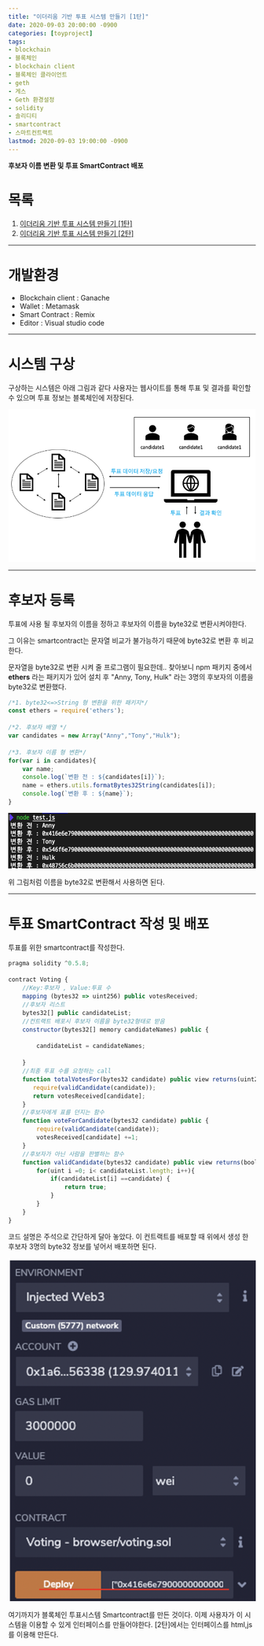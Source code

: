 ```yaml
---
title: "이더리움 기반 투표 시스템 만들기 [1탄]"
date: 2020-09-03 20:00:00 -0900
categories: [toyproject]
tags: 
- blockchain
- 블록체인
- blockchain client
- 블록체인 클라이언트
- geth
- 게스
- Geth 환경설정
- solidity
- 솔리디티
- smartcontract
- 스마트컨트랙트
lastmod: 2020-09-03 19:00:00 -0900
---
```


**후보자 이름 변환 및 투표 SmartContract 배포**  



# 목록    
1. [이더리움 기반 투표 시스템 만들기 [1탄]](https://lbm93.github.io/ethereum/toyproject-투표시스템1/)
2. [이더리움 기반 투표 시스템 만들기 [2탄]](https://lbm93.github.io/ethereum/toyproject-투표시스템2/)


---

# 개발환경
- Blockchain client : Ganache
- Wallet : Metamask
- Smart Contract : Remix
- Editor : Visual studio code


---
# 시스템 구상
구상하는 시스템은 아래 그림과 같다 사용자는 웹사이트를 통해 투표 및 결과를 확인할 수 있으며 투표 정보는 블록체인에 저장된다.

![그림](/assets/images/img/blockchain-ethereum/toyproject/voting/시나리오.png)


---
# 후보자 등록
투표에 사용 될 후보자의 이름을 정하고 후보자의 이름을 byte32로 변환시켜야한다. 


그 이유는 smartcontract는 문자열 비교가 불가능하기 때문에 byte32로 변환 후 비교한다. 


문자열을 byte32로 변환 시켜 줄 프로그램이 필요한데.. 찾아보니 npm 패키지 중에서 **ethers** 라는 패키지가 있어 설치 후 "Anny, Tony, Hulk" 라는 3명의 후보자의 이름을 byte32로 변환했다.



```javascript
/*1. byte32<=>String 형 변환을 위한 패키지*/
const ethers = require('ethers');

/*2. 후보자 배열 */
var candidates = new Array("Anny","Tony","Hulk");

/*3. 후보자 이름 형 변환*/
for(var i in candidates){
	var name;
	console.log(`변환 전 : ${candidates[i]}`);
	name = ethers.utils.formatBytes32String(candidates[i]);
	console.log(`변환 후 : ${name}`);
}
```


![그림](/assets/images/img/blockchain-ethereum/toyproject/voting/후보자이름변환.png)


위 그림처럼 이름을 byte32로 변환해서 사용하면 된다.


---
# 투표 SmartContract 작성 및 배포
투표를 위한 smartcontract를 작성한다. 


```javascript
pragma solidity ^0.5.8;

contract Voting {
    //Key:후보자 , Value:투표 수
    mapping (bytes32 => uint256) public votesReceived;
    //후보자 리스트
    bytes32[] public candidateList;
    //컨트랙트 배포시 후보자 이름을 byte32형태로 받음
    constructor(bytes32[] memory candidateNames) public {
        
        candidateList = candidateNames;
        
    }
    //최종 투표 수를 요청하는 call
    function totalVotesFor(bytes32 candidate) public view returns(uint256) {
       require(validCandidate(candidate));
       return votesReceived[candidate];
    }
    //후보자에게 표를 던지는 함수
    function voteForCandidate(bytes32 candidate) public {
        require(validCandidate(candidate));
        votesReceived[candidate] +=1;
    }
    //후보자가 아닌 사람을 판별하는 함수
    function validCandidate(bytes32 candidate) public view returns(bool) {
        for(uint i =0; i< candidateList.length; i++){
            if(candidateList[i] ==candidate) {
                return true;
            }
        }   
    }
}
```

코드 설명은 주석으로 간단하게 달아 놓았다. 이 컨트랙트를 배포할 때 위에서 생성 한 후보자 3명의 byte32 정보를 넣어서 배포하면 된다.


![그림](/assets/images/img/blockchain-ethereum/toyproject/voting/컨트랙트배포.png)



여기까지가 블록체인 투표시스템 Smartcontract를 만든 것이다. 이제 사용자가 이 시스템을 이용할 수 있게 인터페이스를 만들어야한다. [2탄]에서는 인터페이스를 html,js를 이용해 만든다.